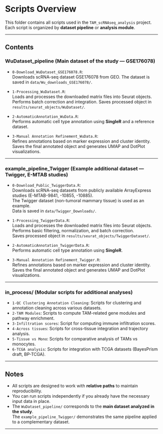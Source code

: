 # Scripts Overview

This folder contains all scripts used in the `TAM_scRNAseq_analysis` project.  
Each script is organized by **dataset pipeline** or **analysis module**.

---

## Contents

### WuDataset_pipeline (Main dataset of the study — GSE176078)

- `0-Download_WuDataset_GSE176078.R`:  
  Downloads scRNA-seq dataset GSE176078 from GEO. The dataset is saved in `data/Wu_downloads_GSE176078/`.

- `1-Processing_WuDataset.R`:  
  Loads and processes the downloaded matrix files into Seurat objects. Performs batch correction and integration. Saves processed object in `results/seurat_objects/WuDataset/`.

- `2-AutomaticAnnotation_WuData.R`:  
  Performs automatic cell type annotation using **SingleR** and a reference dataset.

- `3-Manual Annotation Refinement_WuData.R`:  
  Refines annotations based on marker expression and cluster identity.  
  Saves the final annotated object and generates UMAP and DotPlot visualizations.

---

### example_pipeline_Twigger (Example additional dataset — Twigger, E-MTAB studies)

- `0-Download_Public_TwiggerData.R`:  
  Downloads scRNA-seq datasets from publicly available ArrayExpress studies (E-MTAB-9841, -10855, -10885).  
  The Twigger dataset (non-tumoral mammary tissue) is used as an example.  
  Data is saved in `data/Twigger_Downloads/`.

- `1-Processing_TwiggerData.R`:  
  Loads and processes the downloaded matrix files into Seurat objects.  
  Performs basic filtering, normalization, and batch correction.  
  Saves processed object in `results/seurat_objects/TwiggerDataset/`.

- `2-AutomaticAnnotation_TwiggerData.R`:  
  Performs automatic cell type annotation using **SingleR**.

- `3-Manual Annotation Refinement_Twigger.R`:  
  Refines annotations based on marker expression and cluster identity.  
  Saves the final annotated object and generates UMAP and DotPlot visualizations.

---

### in_process/ (Modular scripts for additional analyses)

- `1-QC Clustering Annotation Cleaning`: Scripts for clustering and annotation cleaning across various datasets.
- `2-TAM Modules`: Scripts to compute TAM-related gene modules and pathway enrichment.
- `3-Infiltration scores`: Script for computing immune infiltration scores.
- `4-Across tissues`: Scripts for cross-tissue integration and trajectory analysis.
- `5-Tissue vs Mono`: Scripts for comparative analysis of TAMs vs monocytes.
- `6-TCGA analysis`: Scripts for integration with TCGA datasets (BayesPrism draft, BP-TCGA).

---

## Notes

- All scripts are designed to work with **relative paths** to maintain reproducibility.
- You can run scripts independently if you already have the necessary input data in place.
- The `WuDataset_pipeline/` corresponds to the **main dataset analyzed in the study**.  
  The `example_pipeline_Twigger/` demonstrates the same pipeline applied to a complementary dataset.

---

